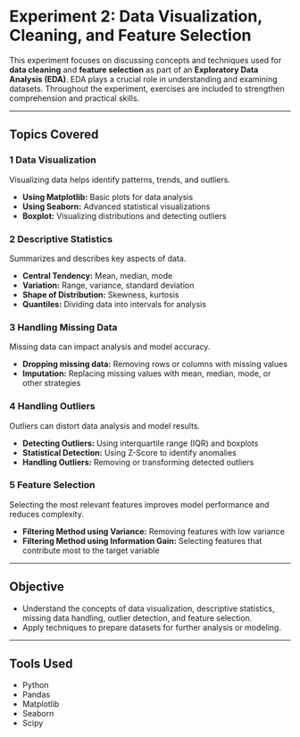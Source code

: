 # Experiment 2: Data Visualization, Cleaning, and Feature Selection

This experiment focuses on discussing concepts and techniques used for **data cleaning** and **feature selection** as part of an **Exploratory Data Analysis (EDA)**. EDA plays a crucial role in understanding and examining datasets. Throughout the experiment, exercises are included to strengthen comprehension and practical skills.

---

## Topics Covered

### 1️ Data Visualization
Visualizing data helps identify patterns, trends, and outliers.

- **Using Matplotlib:** Basic plots for data analysis  
- **Using Seaborn:** Advanced statistical visualizations  
- **Boxplot:** Visualizing distributions and detecting outliers  

### 2️ Descriptive Statistics
Summarizes and describes key aspects of data.

- **Central Tendency:** Mean, median, mode  
- **Variation:** Range, variance, standard deviation  
- **Shape of Distribution:** Skewness, kurtosis  
- **Quantiles:** Dividing data into intervals for analysis  

### 3️ Handling Missing Data
Missing data can impact analysis and model accuracy.

- **Dropping missing data:** Removing rows or columns with missing values  
- **Imputation:** Replacing missing values with mean, median, mode, or other strategies  

### 4️ Handling Outliers
Outliers can distort data analysis and model results.

- **Detecting Outliers:** Using interquartile range (IQR) and boxplots  
- **Statistical Detection:** Using Z-Score to identify anomalies  
- **Handling Outliers:** Removing or transforming detected outliers  

### 5️ Feature Selection
Selecting the most relevant features improves model performance and reduces complexity.

- **Filtering Method using Variance:** Removing features with low variance  
- **Filtering Method using Information Gain:** Selecting features that contribute most to the target variable  

---

## Objective
- Understand the concepts of data visualization, descriptive statistics, missing data handling, outlier detection, and feature selection.  
- Apply techniques to prepare datasets for further analysis or modeling.  

---

## Tools Used
- Python  
- Pandas  
- Matplotlib  
- Seaborn  
- Scipy  


